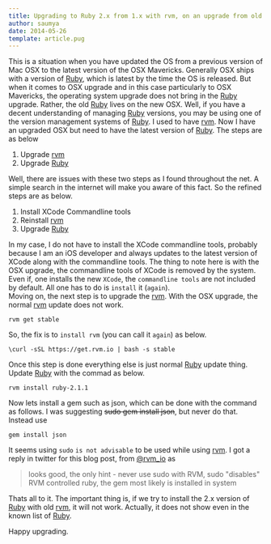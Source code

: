 ```yaml
---
title: Upgrading to Ruby 2.x from 1.x with rvm, on an upgrade from old OSX to Mavericks.
author: saumya
date: 2014-05-26
template: article.pug
---
```




This is a situation when you have updated the OS from a previous version of Mac OSX to the latest version of the OSX Mavericks. Generally OSX ships with a version of [Ruby][1], which is latest by the time the OS is released. But when it comes to OSX upgrade and in this case particularly to OSX Mavericks, the operating system upgrade does not bring in the [Ruby][1] upgrade. Rather, the old [Ruby][1] lives on the new OSX. Well, if you have a decent understanding of managing [Ruby][1] versions, you may be using one of the version management systems of [Ruby][1]. I used to have [rvm][2]. Now I have an upgraded OSX but need to have the latest version of [Ruby][1]. The steps are as below     
1. Upgrade [rvm][2]
2. Upgrade [Ruby][1]

Well, there are issues with these two steps as I found throughout the net. A simple search in the internet will make you aware of this fact. So the refined steps are as below.
1. Install XCode Commandline tools
2. Reinstall [rvm][2]
3. Upgrade [Ruby][1]

In my case, I do not have to install the XCode commandline tools, probably because I am an iOS developer and always updates to the latest version of XCode along with the commandline tools. The thing to note here is with the OSX upgrade, the commandline tools of XCode is removed by the system. Even if, one installs the new `XCode`, the `commandline tools` are not included by default. All one has to do is `install` it (`again`).     
Moving on, the next step is to upgrade the [rvm][2]. With the OSX upgrade, the normal [rvm][2] update does not work.

```
rvm get stable
```
So, the fix is to `install rvm` (you can call it `again`) as below.

```
\curl -sSL https://get.rvm.io | bash -s stable
```
Once this step is done everything else is just normal [Ruby][1] update thing. Update [Ruby][1] with the commad as below.

```
rvm install ruby-2.1.1
```
Now lets install a gem such as json, which can be done with the command as follows. I was suggesting ~~sudo gem install json~~, but never do that. Instead use

```
gem install json
```
It seems using `sudo` `is not advisable` to be used while using [rvm][2]. I got a reply in twitter for this blog post, from [@rvm_io][3] as 
> looks good, the only hint - never use sudo with RVM, sudo "disables" RVM controlled ruby, the gem most likely is installed in system    

Thats all to it. The important thing is, if we try to install the 2.x version of [Ruby][1] with old [rvm][2], it will not work. Actually, it does not show even in the known list of [Ruby][1].

Happy upgrading.







[1]: https://www.ruby-lang.org/en/
[2]: http://rvm.io/
[3]: https://twitter.com/rvm_io


